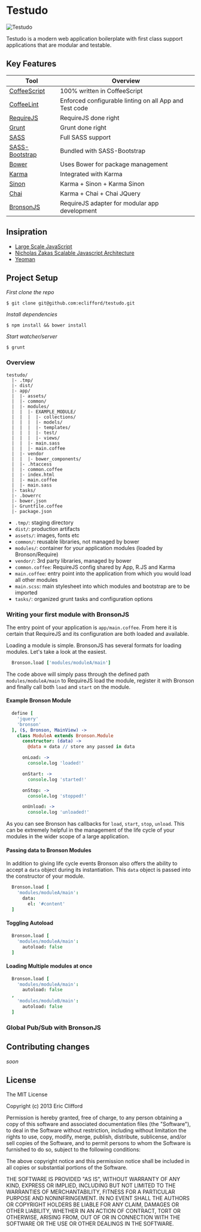 # Testudo

![Testudo](http://gb.fotolibra.com/images/previews/50037-roman-soldiers-in-testudo-formation-illustration.jpeg)

Testudo is a modern web application boilerplate with first class support applications that are modular and testable. 

## Key Features

| Tool | Overview |
--- | ---
[CoffeeScript](http://coffeescript.org/) | 100% written in CoffeeScript
[CoffeeLint](http://www.coffeelint.org/) | Enforced configurable linting on all App and Test code
[RequireJS](http://requirejs.org/) | RequireJS done right
[Grunt](http://gruntjs.com/) | Grunt done right
[SASS](http://sass-lang.com/) | Full SASS support
[SASS-Bootstrap](https://github.com/jlong/sass-bootstrap) | Bundled with SASS-Bootstrap
[Bower](http://bower.io/) | Uses Bower for package management
[Karma](http://karma-runner.github.io/0.10/index.html) | Integrated with Karma
[Sinon](http://sinonjs.org/) | Karma + Sinon + Karma Sinon
[Chai](http://chaijs.com/) | Karma + Chai + Chai JQuery
[BronsonJS](http://bronsonjs.com/) | RequireJS adapter for modular app development

## Insipration 
* [Large Scale JavaScript](http://addyosmani.com/largescalejavascript/)
* [Nicholas Zakas Scalable Javascript Architecture](http://www.youtube.com/watch?v=vXjVFPosQHw)
* [Yeoman](http://yeoman.io/)

## Project Setup

_First clone the repo_

```shell
$ git clone git@github.com:eclifford/testudo.git
```

_Install dependencies_

```shell
$ npm install && bower install
```

_Start watcher/server_

```shell
$ grunt
```

### Overview

```
testudo/                         
  |- .tmp/
  |- dist/
  |- app/
  |  |- assets/
  |  |- common/
  |  |- modules/
  |  |  |- EXAMPLE_MODULE/
  |  |  |  |- collections/
  |  |  |  |- models/
  |  |  |  |- templates/
  |  |  |  |- test/
  |  |  |  |- views/
  |  |  |- main.sass
  |  |  |- main.coffee
  |  |- vendor
  |  |  |- bower_components/
  |  |- .htaccess
  |  |- common.coffee
  |  |- index.html
  |  |- main.coffee
  |  |- main.sass
  |- tasks/
  |- .bowerrc
  |- bower.json
  |- Gruntfile.coffee
  |- package.json
```

* `.tmp/`: staging directory
* `dist/`: production artifacts
* `assets/`: images, fonts etc
* `common/`: reusable libraries, not managed by bower
* `modules/`: container for your application modules (loaded by Bronson/Require)
* `vendor/`: 3rd party libraries, managed by bower
* `common.coffee`: RequireJS config shared by App, R.JS and Karma
* `main.coffee`: entry point into the application from which you would load all other modules
* `main.scss`: main stylesheet into which modules and bootstrap are to be imported
* `tasks/`: organized grunt tasks and configuration options 

### Writing your first module with BronsonJS

The entry point of your application is `app/main.coffee`. From here it is certain that RequireJS and its configuration are both loaded and available. 

Loading a module is simple. BronsonJS has several formats for loading modules. Let's take a look at the easiest.

```coffee
  Bronson.load ['modules/moduleA/main']
```

The code above will simply pass through the defined path `modules/moduleA/main` to RequireJS load the module, register it with Bronson and finally call both `load` and `start` on the module.

#### Example Bronson Module

```coffee
  define [
    'jquery'
    'bronson'
  ], ($, Bronson, MainView) ->
    class ModuleA extends Bronson.Module
      constructor: (data) ->
        @data = data // store any passed in data

      onLoad: ->
        console.log 'loaded!'

      onStart: ->
        console.log 'started!'

      onStop: ->
        console.log 'stopped!'

      onUnload: ->
        console.log 'unloaded!'
```

As you can see Bronson has callbacks for `load`, `start`, `stop`, `unload`. This can be extremely helpful in the management of the life cycle of your modules in the wider scope of a large application.

#### Passing data to Bronson Modules

In addition to giving life cycle events Bronson also offers the ability to accept a `data` object during its instantiation. This `data` object is passed into the constructor of your module.

```coffee
  Bronson.load [
    'modules/moduleA/main': 
      data:
        el: '#content'
  ]
```

#### Toggling Autoload

```coffee
  Bronson.load [
    'modules/moduleA/main': 
      autoload: false
  ]
```

#### Loading Multiple modules at once

```coffee
  Bronson.load [
    'modules/moduleA/main': 
      autoload: false
  ,
    'modules/moduleB/main': 
      autoload: false
  ]
```

### Global Pub/Sub with BronsonJS

## Contributing changes

_soon_

## License

The MIT License

Copyright (c) 2013 Eric Clifford

Permission is hereby granted, free of charge, to any person obtaining a copy
of this software and associated documentation files (the "Software"), to deal
in the Software without restriction, including without limitation the rights
to use, copy, modify, merge, publish, distribute, sublicense, and/or sell
copies of the Software, and to permit persons to whom the Software is
furnished to do so, subject to the following conditions:

The above copyright notice and this permission notice shall be included in
all copies or substantial portions of the Software.

THE SOFTWARE IS PROVIDED "AS IS", WITHOUT WARRANTY OF ANY KIND, EXPRESS OR
IMPLIED, INCLUDING BUT NOT LIMITED TO THE WARRANTIES OF MERCHANTABILITY,
FITNESS FOR A PARTICULAR PURPOSE AND NONINFRINGEMENT. IN NO EVENT SHALL THE
AUTHORS OR COPYRIGHT HOLDERS BE LIABLE FOR ANY CLAIM, DAMAGES OR OTHER
LIABILITY, WHETHER IN AN ACTION OF CONTRACT, TORT OR OTHERWISE, ARISING FROM,
OUT OF OR IN CONNECTION WITH THE SOFTWARE OR THE USE OR OTHER DEALINGS IN
THE SOFTWARE.
